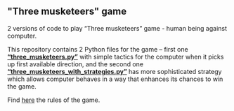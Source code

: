 <html>
    <h2>"Three musketeers" game </h2>
    <p>2 versions of code to play “Three musketeers” game - human being against computer.</p>
    <p>This repository contains 2 Python files for the game – first one <a href="https://github.com/yivash/3-musketeers-game_Python/blob/master/three_musketeers.py"><b>“three_musketeers.py”</b></a> with simple tactics for the computer when it picks up first available direction, and the second one <a href="https://github.com/yivash/3-musketeers-game_Python/blob/master/three_musketeers_with_strategies.py"><b>“three_musketeers_with_strategies.py”</b></a> has more sophisticated strategy which allows computer behaves in a way that enhances its chances to win the game.</p>
    <p>Find <a href="http://en.wikipedia.org/wiki/Three_Musketeers_%28game%29">here</a> the rules of the game.</p>
</html>
